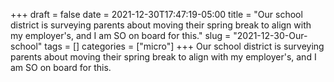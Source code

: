 +++draft = falsedate = 2021-12-30T17:47:19-05:00title = "Our school district is surveying parents about moving their spring break to align with my employer's, and I am SO on board for this."slug = "2021-12-30-Our-school"tags = []categories = ["micro"]+++Our school district is surveying parents about moving their spring break to align with my employer's, and I am SO on board for this.
